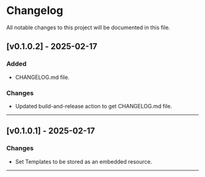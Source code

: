 # Changelog

All notable changes to this project will be documented in this file.

## [v0.1.0.2] - 2025-02-17

### Added

- CHANGELOG.md file.

### Changes

- Updated build-and-release action to get CHANGELOG.md file.

---

## [v0.1.0.1] - 2025-02-17

### Changes

- Set Templates to be stored as an embedded resource.

---

